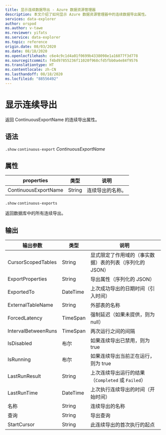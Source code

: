 ```yaml
---
title: 显示连续数据导出 - Azure 数据资源管理器
description: 本文介绍了如何显示 Azure 数据资源管理器中的连续数据导出属性。
services: data-explorer
author: orspod
ms.author: v-tawe
ms.reviewer: yifats
ms.service: data-explorer
ms.topic: reference
origin.date: 08/03/2020
ms.date: 08/18/2020
ms.openlocfilehash: c6e4c9c1d4a01f0699b4338098e1a16077f3d778
ms.sourcegitcommit: f4bd97855236f11020f968cfd5fbb0a4e84f9576
ms.translationtype: HT
ms.contentlocale: zh-CN
ms.lasthandoff: 08/18/2020
ms.locfileid: "88556492"
---
```

# <a name="show-continuous-export"></a>显示连续导出

返回 ContinuousExportName 的连续导出属性。

## <a name="syntax"></a>语法

`.show` `continuous-export` *ContinuousExportName*

## <a name="properties"></a>属性

| properties             | 类型   | 说明                |
|----------------------|--------|----------------------------|
| ContinuousExportName | String | 连续导出的名称。 |

`.show` `continuous-exports`

返回数据库中的所有连续导出。

## <a name="output"></a>输出

| 输出参数    | 类型     | 说明                                                             |
|---------------------|----------|-------------------------------------------------------------------------|
| CursorScopedTables  | String   | 显式限定了作用域的（事实数据）表的列表（序列化的 JSON）               |
| ExportProperties    | String   | 导出属性（序列化的 JSON）                                     |
| ExportedTo          | DateTime | 上次成功导出的日期时间（引入时间）       |
| ExternalTableName   | String   | 外部表的名称                                              |
| ForcedLatency       | TimeSpan | 强制延迟（如果未提供，则为 null）                                   |
| IntervalBetweenRuns | TimeSpan | 两次运行之间的间隔                                                   |
| IsDisabled          | 布尔  | 如果连续导出已禁用，则为 true                               |
| IsRunning           | 布尔  | 如果连续导出当前正在运行，则为 true                      |
| LastRunResult       | String   | 上次连续导出运行的结果（`Completed` 或 `Failed`） |
| LastRunTime         | DateTime | 上次执行连续导出的时间（开始时间）           |
| 名称                | String   | 连续导出的名称                                           |
| 查询               | String   | 导出查询                                                            |
| StartCursor         | String   | 此连续导出的首次执行的起点         |

